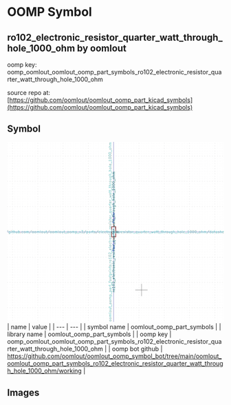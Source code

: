 # OOMP Symbol  
## ro102_electronic_resistor_quarter_watt_through_hole_1000_ohm  by oomlout  
  
oomp key: oomp_oomlout_oomlout_oomp_part_symbols_ro102_electronic_resistor_quarter_watt_through_hole_1000_ohm  
  
source repo at: [https://github.com/oomlout/oomlout_oomp_part_kicad_symbols](https://github.com/oomlout/oomlout_oomp_part_kicad_symbols)  
## Symbol  
  
[![working.png](working_600.png)](working.png)  
| name | value | 
| --- | --- | 
| symbol name | oomlout_oomp_part_symbols | 
| library name | oomlout_oomp_part_symbols | 
| oomp key | oomp_oomlout_oomlout_oomp_part_symbols_ro102_electronic_resistor_quarter_watt_through_hole_1000_ohm | 
| oomp bot github | https://github.com/oomlout/oomlout_oomp_symbol_bot/tree/main/oomlout_oomlout_oomp_part_symbols_ro102_electronic_resistor_quarter_watt_through_hole_1000_ohm/working | 
## Images  

